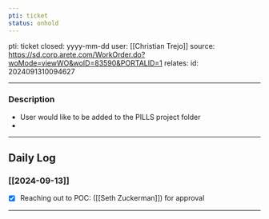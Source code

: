 ```yaml
---
pti: ticket
status: onhold
---
```

pti: ticket 
closed: yyyy-mm-dd
user: [[Christian Trejo]]
source: https://sd.corp.arete.com/WorkOrder.do?woMode=viewWO&woID=83590&PORTALID=1
relates: 
id: 2024091310094627

---
### Description
- User would like to be added to the PILLS project folder 
-

---
## Daily Log
### [[2024-09-13]]
- [x] Reaching out to POC: ([[Seth Zuckerman]]) for approval 
---




